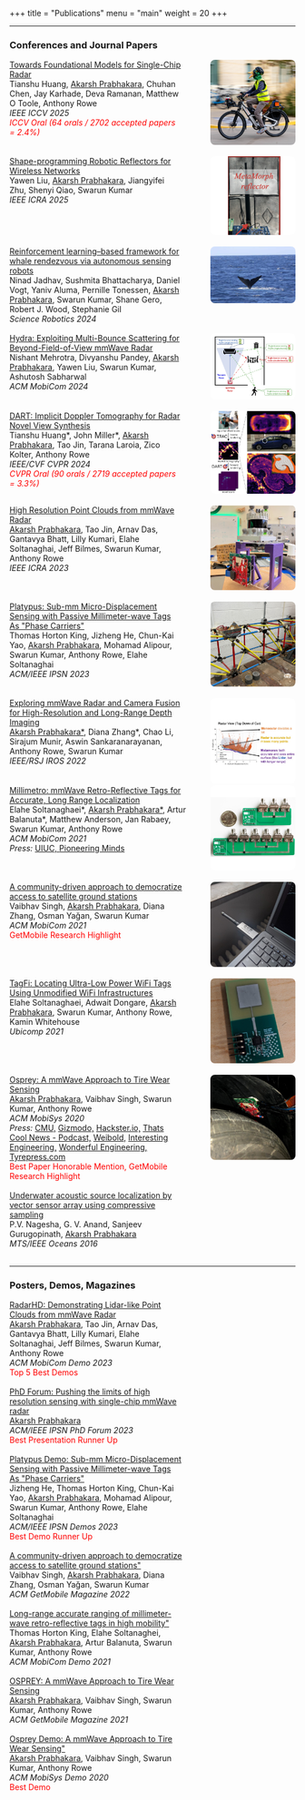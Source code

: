 +++
title = "Publications"
menu = "main"
weight = 20
+++

---

<h3>Conferences and Journal Papers</h3>

<div style="display:flex; flex-wrap:wrap; align-items:flex-start; gap:50px;">

  <!-- Text column -->
  <div style="flex:1; min-width:250px;">
    <a href="/files/grt-iccv25.pdf">Towards Foundational Models for Single-Chip Radar</a><br>
    Tianshu Huang, <ins>Akarsh Prabhakara</ins>, Chuhan Chen, Jay Karhade, Deva Ramanan, Matthew O Toole, Anthony Rowe <br>
    <em>IEEE ICCV 2025</em><br>
    <span style="color: red;"><em>ICCV Oral (64 orals / 2702 accepted papers = 2.4%)</em></span>
  </div>

  <!-- Image column -->
  <div style="flex:0 0 150px; text-align:center;">
    <img src="/images/grt.jpg" alt="Description" style="width:100%; max-width:150px; border-radius:8px;">
  </div>

</div>

<br>

<div style="display:flex; flex-wrap:wrap; align-items:flex-start; gap:50px;">

  <!-- Text column -->
  <div style="flex:1; min-width:250px;">
    <a href="/files/metamorph-icra25.pdf">Shape-programming Robotic Reflectors for Wireless Networks</a><br>
    Yawen Liu, <ins>Akarsh Prabhakara</ins>, Jiangyifei Zhu, Shenyi Qiao, Swarun Kumar <br>
    <em>IEEE ICRA 2025</em>
  </div>

  <!-- Image column -->
  <div style="flex:0 0 150px; text-align:center;">
    <img src="/images/metamorph.png" alt="Description" style="width:100%; max-width:150px; border-radius:8px;">
  </div>

</div>

<br>

<div style="display:flex; flex-wrap:wrap; align-items:flex-start; gap:50px;">

  <!-- Text column -->
  <div style="flex:1; min-width:250px;">
    <a href="/files/avatars-scirobotics24.pdf">Reinforcement learning–based framework for whale rendezvous via autonomous sensing robots</a><br>
    Ninad Jadhav, Sushmita Bhattacharya, Daniel Vogt, Yaniv Aluma, Pernille Tonessen, <ins>Akarsh Prabhakara</ins>, Swarun Kumar, Shane Gero, Robert J. Wood, Stephanie Gil <br>
    <em>Science Robotics 2024</em>
  </div>

  <!-- Image column -->
  <div style="flex:0 0 150px; text-align:center;">
    <img src="/images/avatars.jpg" alt="Description" style="width:100%; max-width:150px; border-radius:8px;">
  </div>

</div>

<br>

<div style="display:flex; flex-wrap:wrap; align-items:flex-start; gap:50px;">

  <!-- Text column -->
  <div style="flex:1; min-width:250px;">
    <a href="/files/hydra-mobicom24.pdf">Hydra: Exploiting Multi-Bounce Scattering for Beyond-Field-of-View mmWave Radar</a><br>
    Nishant Mehrotra, Divyanshu Pandey, <ins>Akarsh Prabhakara</ins>, Yawen Liu, Swarun Kumar, Ashutosh Sabharwal <br>
    <em>ACM MobiCom 2024</em>
  </div>

  <!-- Image column -->
  <div style="flex:0 0 150px; text-align:center;">
    <img src="/images/hydra_sq.jpg" alt="Description" style="width:100%; max-width:150px; border-radius:8px;">
  </div>

</div>

<br>

<div style="display:flex; flex-wrap:wrap; align-items:flex-start; gap:50px;">

  <!-- Text column -->
  <div style="flex:1; min-width:250px;">
    <a href="/files/dart-cvpr24.pdf">DART: Implicit Doppler Tomography for Radar Novel View Synthesis</a><br>
    Tianshu Huang*, John Miller*, <ins>Akarsh Prabhakara</ins>, Tao Jin, Tarana Laroia, Zico Kolter, Anthony Rowe <br>
    <em>IEEE/CVF CVPR 2024</em><br>
    <span style="color: red;"><em>CVPR Oral (90 orals / 2719 accepted papers = 3.3%)</em></span>
  </div>

  <!-- Image column -->
  <div style="flex:0 0 150px; text-align:center;">
    <img src="/images/dart_sq.jpg" alt="Description" style="width:100%; max-width:150px; border-radius:8px;">
  </div>

</div>

<br>

<div style="display:flex; flex-wrap:wrap; align-items:flex-start; gap:50px;">

  <!-- Text column -->
  <div style="flex:1; min-width:250px;">
    <a href="/files/radarhd-icra23.pdf">High Resolution Point Clouds from mmWave Radar</a><br>
    <ins>Akarsh Prabhakara</ins>, Tao Jin, Arnav Das, Gantavya Bhatt, Lilly Kumari, Elahe Soltanaghai, Jeff Bilmes, Swarun Kumar, Anthony Rowe <br>
    <em>IEEE ICRA 2023</em>
  </div>

  <!-- Image column -->
  <div style="flex:0 0 150px; text-align:center;">
    <img src="/images/radarhd_sq.jpg" alt="Description" style="width:100%; max-width:150px; border-radius:8px;">
  </div>

</div>

<br>

<div style="display:flex; flex-wrap:wrap; align-items:flex-start; gap:50px;">

  <!-- Text column -->
  <div style="flex:1; min-width:250px;">
    <a href="/files/platypus-ipsn23.pdf">Platypus: Sub-mm Micro-Displacement Sensing with Passive Millimeter-wave Tags As "Phase Carriers"</a><br>
    Thomas Horton King, Jizheng He, Chun-Kai Yao, <ins>Akarsh Prabhakara</ins>, Mohamad Alipour, Swarun Kumar, Anthony Rowe, Elahe Soltanaghai <br>
    <em>ACM/IEEE IPSN 2023</em>
  </div>

  <!-- Image column -->
  <div style="flex:0 0 150px; text-align:center;">
    <img src="/images/platypus_sq.jpg" alt="Description" style="width:100%; max-width:150px; border-radius:8px;">
  </div>

</div>

<br>

<div style="display:flex; flex-wrap:wrap; align-items:flex-start; gap:50px;">

  <!-- Text column -->
  <div style="flex:1; min-width:250px;">
    <a href="/files/metamoran-iros22.pdf">Exploring mmWave Radar and Camera Fusion for High-Resolution and Long-Range Depth Imaging</a><br>
    <ins>Akarsh Prabhakara*</ins>, Diana Zhang*, Chao Li, Sirajum Munir, Aswin Sankaranarayanan, Anthony Rowe, Swarun Kumar <br>
    <em>IEEE/RSJ IROS 2022</em>
  </div>

  <!-- Image column -->
  <div style="flex:0 0 150px; text-align:center;">
    <img src="/images/metamoran_sq.jpg" alt="Description" style="width:100%; max-width:150px; border-radius:8px;">
  </div>

</div>


<div style="display:flex; flex-wrap:wrap; align-items:flex-start; gap:20px;">

  <!-- Text column -->
  <div style="flex:1; min-width:250px;">
    <a href="/files/millimetro-mobicom21.pdf">Millimetro: mmWave Retro-Reflective Tags for Accurate, Long Range Localization</a><br>
    Elahe Soltanaghaei*, <ins>Akarsh Prabhakara*</ins>, Artur Balanuta*, Matthew Anderson, Jan Rabaey, Swarun Kumar, Anthony Rowe <br>
    <em>ACM MobiCom 2021</em><br>
   <em>Press:</em> <a href="https://cs.illinois.edu/news/soltanaghais-millimetro-delivers-a-low-power-high-accuracy-tag-that-can-improve-applications-ranging-from-autonomous-driving-to-the-metaverse">UIUC, </a>  <a href="https://www.pioneeringminds.com/low-power-high-accuracy-tag-improve-autonomous-driving/">Pioneering Minds</a> 
  </div>

  <!-- Image column -->
  <div style="flex:0 0 150px; text-align:center;">
    <img src="/images/millimetro_sq.jpg" alt="Description" style="width:100%; max-width:150px; border-radius:8px;">
  </div>

</div>

<br>

<div style="display:flex; flex-wrap:wrap; align-items:flex-start; gap:50px;">

  <!-- Text column -->
  <div style="flex:1; min-width:250px;">
    <a href="/files/quasar-mobicom21.pdf">A community-driven approach to democratize access to satellite ground stations</a><br>
    Vaibhav Singh, <ins>Akarsh Prabhakara</ins>, Diana Zhang, Osman Yağan, Swarun Kumar <br>
    <em>ACM MobiCom 2021</em><br>
    <span style="color: red;">GetMobile Research Highlight</span>
  </div>

  <!-- Image column -->
  <div style="flex:0 0 150px; text-align:center;">
    <img src="/images/quasar_sq.jpg" alt="Description" style="width:100%; max-width:150px; border-radius:8px;">
  </div>

</div>

<br>

<div style="display:flex; flex-wrap:wrap; align-items:flex-start; gap:50px;">

  <!-- Text column -->
  <div style="flex:1; min-width:250px;">
    <a href="/files/tagfi-ubicomp21.pdf">TagFi: Locating Ultra-Low Power WiFi Tags Using Unmodified WiFi Infrastructures</a><br>
    Elahe Soltanaghaei, Adwait Dongare, <ins>Akarsh Prabhakara</ins>, Swarun Kumar, Anthony Rowe, Kamin Whitehouse<br>
    <em>Ubicomp 2021</em>
  </div>

  <!-- Image column -->
  <div style="flex:0 0 150px; text-align:center;">
    <img src="/images/tagfi_sq.jpg" alt="Description" style="width:100%; max-width:150px; border-radius:8px;">
  </div>

</div>

<br>

<div style="display:flex; flex-wrap:wrap; align-items:flex-start; gap:50px;">

  <!-- Text column -->
  <div style="flex:1; min-width:250px;">
    <a href="/files/osprey-mobisys20.pdf">Osprey: A mmWave Approach to Tire Wear Sensing</a><br>
    <ins>Akarsh Prabhakara</ins>, Vaibhav Singh, Swarun Kumar, Anthony Rowe <br>
    <em>ACM MobiSys 2020</em><br>
    <em>Press:</em> <a href="https://www.ece.cmu.edu/news-and-events/story/2020/07/sensing-tire-wear.html">CMU,</a> <a href="https://gizmodo.com/researchers-find-that-radar-can-be-used-to-detect-a-nai-1844635816)">Gizmodo,</a> <a href="https://www.hackster.io/news/researchers-develop-system-that-monitors-tire-wear-in-real-time-4ff4d9c738f3">Hackster.io,</a> <a href="https://thatscoolnews.com/episode/21-osprey-mmwaves-sense-tire-wear-akarsh/">Thats Cool News - Podcast,</a> <a href="https://weibold.com/radar-to-monitor-tire-wear-developed-by-american-engineers">Weibold,</a> <a href="https://interestingengineering.com/innovation/radar-can-be-used-to-detect-tire-wear-and-tear-nail-punctures">Interesting Engineering,</a> <a href="https://wonderfulengineering.com/this-radar-based-device-can-detect-tire-punctures-along-with-wear-and-tear/">Wonderful Engineering,</a> <a href="https://www.tyrepress.com/2020/08/measuring-tyre-wear-with-on-car-radar/">Tyrepress.com</a><br>
    <span style="color: red;">Best Paper Honorable Mention, GetMobile Research Highlight</span>
  </div>

  <!-- Image column -->
  <div style="flex:0 0 150px; text-align:center;">
    <img src="/images/osprey_sq.jpg" alt="Description" style="width:100%; max-width:150px; border-radius:8px;">
  </div>

</div>

<br>


<div style="display:flex; flex-wrap:wrap; align-items:flex-start; gap:50px;">

  <!-- Text column -->
  <div style="flex:1; min-width:250px;">
    <a href="/files/oceans16.pdf">Underwater acoustic source localization by vector sensor array using compressive sampling</a><br>
    P.V. Nagesha, G. V. Anand, Sanjeev Gurugopinath, <ins>Akarsh Prabhakara</ins> <br>
    <em>MTS/IEEE Oceans 2016</em>
  </div>

  <!-- Image column -->
  <div style="flex:0 0 150px; text-align:center;">

  </div>

</div>

<br>

---

<h3>Posters, Demos, Magazines</h3>


<div style="display:flex; flex-wrap:wrap; align-items:flex-start; gap:50px;">

  <!-- Text column -->
  <div style="flex:1; min-width:250px;">
    <a href="/files/radarhd-demo-mobicom23.pdf">RadarHD: Demonstrating Lidar-like Point Clouds from mmWave Radar</a><br>
    <ins>Akarsh Prabhakara</ins>, Tao Jin, Arnav Das, Gantavya Bhatt, Lilly Kumari, Elahe Soltanaghai, Jeff Bilmes, Swarun Kumar, Anthony Rowe <br>
    <em>ACM MobiCom Demo 2023</em><br>
    <span style="color: red;">Top 5 Best Demos</span>
  </div>

  <!-- Image column -->
  <div style="flex:0 0 150px; text-align:center;">
  </div>

</div>

<br>


<div style="display:flex; flex-wrap:wrap; align-items:flex-start; gap:50px;">

  <!-- Text column -->
  <div style="flex:1; min-width:250px;">
    <a href="/files/phdforum-ipsn23.pdf">PhD Forum: Pushing the limits of high resolution sensing with single-chip mmWave radar</a><br>
    <ins>Akarsh Prabhakara</ins> <br>
    <em>ACM/IEEE IPSN PhD Forum 2023</em><br>
    <span style="color: red;">Best Presentation Runner Up</span>
  </div>

  <!-- Image column -->
  <div style="flex:0 0 150px; text-align:center;">
  </div>

</div>

<br>


<div style="display:flex; flex-wrap:wrap; align-items:flex-start; gap:50px;">

  <!-- Text column -->
  <div style="flex:1; min-width:250px;">
    <a href="/files/osprey-mobisys20.pdf">Platypus Demo: Sub-mm Micro-Displacement Sensing with Passive Millimeter-wave Tags As "Phase Carriers"</a><br>
    Jizheng He, Thomas Horton King, Chun-Kai Yao, <ins>Akarsh Prabhakara</ins>, Mohamad Alipour, Swarun Kumar, Anthony Rowe, Elahe Soltanaghai <br>
    <em>ACM/IEEE IPSN Demos 2023</em><br>
    <span style="color: red;">Best Demo Runner Up</span>
  </div>

  <!-- Image column -->
  <div style="flex:0 0 150px; text-align:center;">
  </div>

</div>

<br>

<div style="display:flex; flex-wrap:wrap; align-items:flex-start; gap:50px;">

  <!-- Text column -->
  <div style="flex:1; min-width:250px;">
    <a href="/files/quasar-getmobile22.pdf">A community-driven approach to democratize access to satellite ground stations"</a><br>
    Vaibhav Singh, <ins>Akarsh Prabhakara</ins>, Diana Zhang, Osman Yağan, Swarun Kumar <br>
    <em>ACM GetMobile Magazine 2022</em>
  </div>

  <!-- Image column -->
  <div style="flex:0 0 150px; text-align:center;">
  </div>

</div>

<br>

<div style="display:flex; flex-wrap:wrap; align-items:flex-start; gap:50px;">

  <!-- Text column -->
  <div style="flex:1; min-width:250px;">
    <a href="/files/millimetro-demo-mobicom21.pdf">Long-range accurate ranging of millimeter-wave retro-reflective tags in high mobility"</a><br>
    Thomas Horton King, Elahe Soltanaghei, <ins>Akarsh Prabhakara</ins>, Artur Balanuta, Swarun Kumar, Anthony Rowe <br>
    <em>ACM MobiCom Demo 2021</em>
  </div>

  <!-- Image column -->
  <div style="flex:0 0 150px; text-align:center;">
  </div>

</div>

<br>

<div style="display:flex; flex-wrap:wrap; align-items:flex-start; gap:50px;">

  <!-- Text column -->
  <div style="flex:1; min-width:250px;">
    <a href="/files/osprey-getmobile21.pdf">OSPREY: A mmWave Approach to Tire Wear Sensing</a><br>
    <ins>Akarsh Prabhakara</ins>, Vaibhav Singh, Swarun Kumar, Anthony Rowe <br>
    <em>ACM GetMobile Magazine 2021</em>
  </div>

  <!-- Image column -->
  <div style="flex:0 0 150px; text-align:center;">
  </div>

</div>

<br>

<div style="display:flex; flex-wrap:wrap; align-items:flex-start; gap:50px;">

  <!-- Text column -->
  <div style="flex:1; min-width:250px;">
    <a href="/files/osprey-demo-mobisys20.pdf">Osprey Demo: A mmWave Approach to Tire Wear Sensing"</a><br>
    <ins>Akarsh Prabhakara</ins>, Vaibhav Singh, Swarun Kumar, Anthony Rowe <br>
    <em>ACM MobiSys Demo 2020</em><br>
    <span style="color: red;">Best Demo</span>
  </div>

  <!-- Image column -->
  <div style="flex:0 0 150px; text-align:center;">
  </div>

</div>
